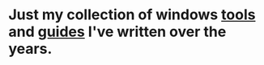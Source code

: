 # Just my collection of windows [tools](https://github.com/RisenID/Windows-stuff/releases/latest) and [guides](https://github.com/RisenID/Windows-stuff/wiki) I've written over the years.
